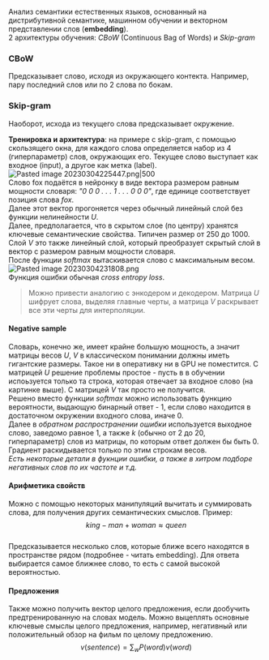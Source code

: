 Анализ семантики естественных языков, основанный на дистрибутивной семантике, машинном обучении и векторном представлении слов (**embedding**).  
2 архитектуры обучения: *CBoW* (Continuous Bag of Words) и *Skip-gram*  
  
### CBoW  
Предсказывает слово, исходя из окружающего контекта. Например, пару последний слов или по 2 слова по бокам.  
### Skip-gram  
Наоборот, исхода из текущего слова предсказывает окружение.   
  
**Тренировка и архитектура**: на примере с skip-gram, с помощью скользящего окна, для каждого слова определяется набор из 4 (гиперпараметр) слов, окружающих его. Текущее слово выступает как входное (input), а другое как метка (label).  
![Pasted image 20230304225447.png|500](https://github.com/PolkaDott/Data-Science-Summaries/blob/main/NLP%20Обработка%20естественного%20языка/attachments/Pasted%20image%2020230304225447.png?raw=true)  
Слово fox подаётся в нейронку в виде вектора размером равным мощности словаря: *"0 0 0 . . . 1 . . . 0 0 0"*, где единице соответствует позиция слова *fox*.   
Далее этот вектор прогоняется через обычный линейный слой без функции нелинейности *U*.   
Далее, предполагается, что в скрытом слое (по центру) хранятся ключевые семантические свойства. Типичен размер от 250 до 1000.  
Слой *V* это также линейный слой, который преобразует скрытый слой в вектор с размером равным мощности словаря.   
После функции *softmax* вытаскивается слово с максимальным весом.   
![Pasted image 20230304231808.png](https://github.com/PolkaDott/Data-Science-Summaries/blob/main/NLP%20Обработка%20естественного%20языка/attachments/Pasted%20image%2020230304231808.png?raw=true)  
Функция ошибки обычная *cross entropy loss*.   
> Можно привести аналогию с энкодером и декодером. Матрица *U* шифрует слова, выделяя главные черты, а матрица *V* раскрывает все эти черты для интерполяции.  
  
#### Negative sample  
Словарь, конечно же, имеет крайне большую мощность, а значит матрицы весов *U*, *V* в классическом понимании должны иметь гигантские размеры. Такое ни в оперативку ни в GPU не поместится. С матрицей *U* решение проблемы простое - пусть в в обучении испоьзуется только та строка, которая отвечает за входное слово (на картинке выше). С матрицей *V* так просто не получится.  
Решено вместо функции *softmax* можно использовать функцию вероятности, выдающую бинарный ответ - 1, если слово находится в достаточном окружении входного слова, иначе 0.  
Далее в *обратном распространении ошибки* используется выходное слово, заведомо равное 1, а также *k* (обычно от 2 до 20, гиперпараметр) слов из матрицы, по которым ответ должен бы быть 0. Градиент раскидывается только по этим строкам весов.  
	*Есть некоторые детали в фукнции ошибки, а также в хитром подборе негативных слов по их частоте и т.д.*  
  
#### Арифметика свойств  
Можно с помощью некоторых манипуляций вычитать и суммировать слова, для получения других семантических смыслов. Пример:  
$$king - man + woman ≈ queen$$  
Предсказывается несколько слов, которые ближе всего находятся в пространстве рядом (подробнее - читать embedding). Для ответа выбирается самое ближнее слово, то есть с самой высокой вероятностью.  
  
#### Предложения  
Также можно получить вектор целого предложения, если дообучить предтренированную на словах модель. Можно выцеплять основные ключевые смыслы целого предложения, например, негативный или положительный обзор на фильм по целому предложению.  
$$v(sentence) = \sum_w P(word)v(word)$$